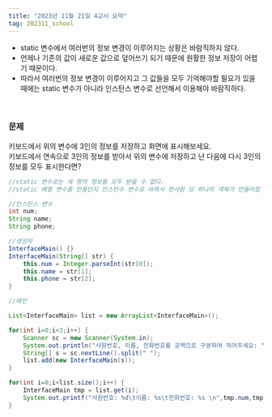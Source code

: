```yaml
---
title: "2023년 11월 21일 4교시 요약"
tag: 202311_school
---
```


- static 변수에서 여러번의 정보 변경이 이루어지는 상황은 바람직하지 않다.
- 언제나 기존의 값이 새로운 값으로 덮어쓰기 되기 때문에 원활한 정보 저장이 어렵기 때문이다.
- 따라서 여러번의 정보 변경이 이루어지고 그 값들을 모두 기억해야할 필요가 있을 때에는 static 변수가 아니라 인스탄스 변수로 선언해서 이용해야 바람직하다.

<br>

### 문제

키보드에서 위의 변수에 3인의 정보를 저장하고 화면에 표시해보세요. <br>
키보드에서 연속으로 3인의 정보를 받아서 위의 변수에 저장하고 난 다음에 다시 3인의 정보를 모두 표시한다면?

```java
//static 변수로는 세 명의 정보를 모두 받을 수 없다.
//static 배열 변수를 만들던지 인스탄수 변수로 바꿔서 한사람 당 하나의 객체가 만들어질 수 있도록 해야한다.

//인스탄스 변수
int num;
String name;
String phone;

//생성자
InterfaceMain() {}
InterfaceMain(String[] str) {
    this.num = Integer.parseInt(str[0]);
    this.name = str[1];
    this.phone = str[2];
}
```

```java
//메인

List<InterfaceMain> list = new ArrayList<InterfaceMain>();

for(int i=0;i<3;i++) {
    Scanner sc = new Scanner(System.in);
    System.out.println("사원번호, 이름, 전화번호를 공백으로 구분하여 적어주세요: ");
    String[] s = sc.nextLine().split(" ");
    list.add(new InterfaceMain(s));
}

for(int i=0;i<list.size();i++) {
    InterfaceMain tmp = list.get(i);
    System.out.printf("사원번호: %d\t이름: %s\t전화번호: %s \n",tmp.num,tmp.name,tmp.phone);
}
```